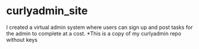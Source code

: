 # curlyadmin_site
I created a virtual admin system where users can sign up and post
tasks for the admin to complete at a cost.
*This is a copy of my curlyadmin repo without keys
